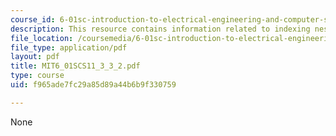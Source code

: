 ```yaml
---
course_id: 6-01sc-introduction-to-electrical-engineering-and-computer-science-i-spring-2011
description: This resource contains information related to indexing nested lists.
file_location: /coursemedia/6-01sc-introduction-to-electrical-engineering-and-computer-science-i-spring-2011/f965ade7fc29a85d89a44b6b9f330759_MIT6_01SCS11_3_3_2.pdf
file_type: application/pdf
layout: pdf
title: MIT6_01SCS11_3_3_2.pdf
type: course
uid: f965ade7fc29a85d89a44b6b9f330759

---
```

None